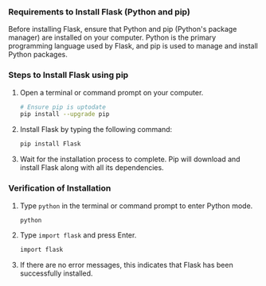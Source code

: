 <div class="space-y-3">
  <h3 class="text-lg leading-snug dark:text-zinc-300"><strong>Requirements to Install Flask (Python and pip)</strong></h3>
  <p>
    Before installing Flask, ensure that Python and pip (Python's package manager) are installed on your computer. Python is the primary programming language used by Flask, and pip is used to manage and install Python packages.
  </p>
</div>

<div class="space-y-3">
  <h3 class="text-lg leading-snug dark:text-zinc-300"><strong>Steps to Install Flask using pip</strong></h3>
  <ol className="list-decimal space-y-3 pb-2 pl-10">
  <li>
    <p>Open a terminal or command prompt on your computer.</p>
    
```bash
# Ensure pip is uptodate
pip install --upgrade pip
```
  </li>

  <li>
    <p>Install Flask by typing the following command:</p>

```bash
pip install Flask
```
  </li>
  <li>
    <p>Wait for the installation process to complete. Pip will download and install Flask along with all its dependencies.</p>
  </li>
  </ol>
</div>

<div class="space-y-3">
  <h3 class="text-lg leading-snug dark:text-zinc-300"><strong>Verification of Installation</strong></h3>
  <ol className="list-decimal space-y-3 pb-2 pl-10">
  <li>
    <p>Type <code>python</code> in the terminal or command prompt to enter Python mode.</p>
    
```bash
python
```
  </li>

  <li>
    <p>Type <code>import flask</code> and press Enter.</p>

```bash
import flask
```
  </li>
  <li>
    <p>If there are no error messages, this indicates that Flask has been successfully installed.</p>
  </li>
  </ol>
</div>